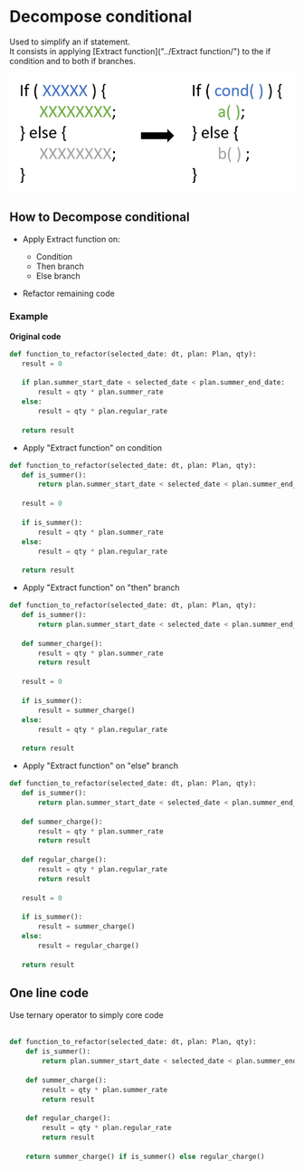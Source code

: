 # Decompose conditional

Used to simplify an if statement.  
It consists in applying [Extract function]("../Extract function/") to the if condition and to both if branches.

![Schema](./image.png)

<!-- ![Schema](./image.png) -->

## How to Decompose conditional
* Apply Extract function on:
  - Condition
  - Then branch
  - Else branch

* Refactor remaining code

### Example
**Original code**
 ```python
def function_to_refactor(selected_date: dt, plan: Plan, qty):
    result = 0

    if plan.summer_start_date < selected_date < plan.summer_end_date:
        result = qty * plan.summer_rate
    else:
        result = qty * plan.regular_rate

    return result
 ```
 
 * Apply "Extract function" on condition
 ```python    
 def function_to_refactor(selected_date: dt, plan: Plan, qty):
    def is_summer():
        return plan.summer_start_date < selected_date < plan.summer_end_date

    result = 0

    if is_summer():
        result = qty * plan.summer_rate
    else:
        result = qty * plan.regular_rate

    return result
 ```

 * Apply "Extract function" on "then" branch
 ```python    
 def function_to_refactor(selected_date: dt, plan: Plan, qty):
    def is_summer():
        return plan.summer_start_date < selected_date < plan.summer_end_date

    def summer_charge():
        result = qty * plan.summer_rate
        return result

    result = 0

    if is_summer():
        result = summer_charge()
    else:
        result = qty * plan.regular_rate

    return result
 ```
 
 * Apply "Extract function" on "else" branch
 ```python    
 def function_to_refactor(selected_date: dt, plan: Plan, qty):
    def is_summer():
        return plan.summer_start_date < selected_date < plan.summer_end_date

    def summer_charge():
        result = qty * plan.summer_rate
        return result

    def regular_charge():
        result = qty * plan.regular_rate
        return result

    result = 0

    if is_summer():
        result = summer_charge()
    else:
        result = regular_charge()

    return result
 ```
 
## One line code 
Use ternary operator to simply core code
```python

def function_to_refactor(selected_date: dt, plan: Plan, qty):
    def is_summer():
        return plan.summer_start_date < selected_date < plan.summer_end_date

    def summer_charge():
        result = qty * plan.summer_rate
        return result

    def regular_charge():
        result = qty * plan.regular_rate
        return result

    return summer_charge() if is_summer() else regular_charge()
```